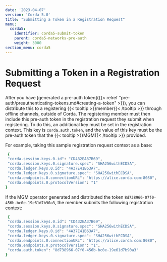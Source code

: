 ```yaml
---
date: '2023-04-07'
version: 'Corda 5.0'
title: "Submitting a Token in a Registration Request"
menu:
  corda5:
    identifier: corda5-submit-token
    parent: corda5-networks-pre-auth
    weight: 3000
section_menu: corda5
---
```

# Submitting a Token in a Registration Request
After you have [generated a pre-auth token]({{< relref "pre-auth/preauthenticating-tokens.md#creating-a-token" >}}), you can distribute this to a registering {{< tooltip >}}member{{< /tooltip >}} through offline channels, outside of Corda. 
The registering member must then include this pre-auth token in the registration request they submit when registering. To do this, an additional key must be set in the registration context. This key is `corda.auth.token`, and the value of this key must be the pre-auth token that the {{< tooltip >}}MGM{{< /tooltip >}} provided.

For example, taking this sample registration request context as a base:

```bash
 {
 "corda.session.keys.0.id": "CD432EA37B69",
 "corda.session.keys.0.signature.spec": "SHA256withECDSA",
 "corda.ledger.keys.0.id": "4A37E41B63A7",
 "corda.ledger.keys.0.signature.spec": "SHA256withECDSA",
 "corda.endpoints.0.connectionURL": "https://alice.corda.com:8080",
 "corda.endpoints.0.protocolVersion": "1"
}
```

If the MGM operator generated and distributed the token `8d738966-07f0-456b-bc0e-19e61d7b90a3`, the member submits the following registration context:

```bash
 {
 "corda.session.keys.0.id": "CD432EA37B69",
 "corda.session.keys.0.signature.spec": "SHA256withECDSA",
 "corda.ledger.keys.0.id": "4A37E41B63A7",
 "corda.ledger.keys.0.signature.spec": "SHA256withECDSA",
 "corda.endpoints.0.connectionURL": "https://alice.corda.com:8080",
 "corda.endpoints.0.protocolVersion": "1",
 "corda.auth.token": "8d738966-07f0-456b-bc0e-19e61d7b90a3"
}
```